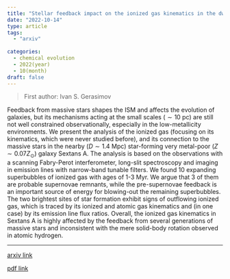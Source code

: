 ```yaml
---
title: "Stellar feedback impact on the ionized gas kinematics in the dwarf galaxy Sextans A"
date: "2022-10-14"
type: article
tags:
  - "arxiv"
  
categories:
  - chemical evolution
  - 2022(year)
  - 10(month)
draft: false
---
```

> First author: Ivan S. Gerasimov

 Feedback from massive stars shapes the ISM and affects the evolution of
galaxies, but its mechanisms acting at the small scales ($\sim 10$ pc) are
still not well constrained observationally, especially in the low-metallicity
environments. We present the analysis of the ionized gas (focusing on its
kinematics, which were never studied before), and its connection to the massive
stars in the nearby ($D \sim 1.4$ Mpc) star-forming very metal-poor ($Z\sim
0.07 Z_\odot$) galaxy Sextans A. The analysis is based on the observations with
a scanning Fabry-Perot interferometer, long-slit spectroscopy and imaging in
emission lines with narrow-band tunable filters. We found 10 expanding
superbubbles of ionized gas with ages of 1-3 Myr. We argue that 3 of them are
probable supernovae remnants, while the pre-supernovae feedback is an important
source of energy for blowing-out the remaining superbubbles. The two brightest
sites of star formation exhibit signs of outflowing ionized gas, which is
traced by its ionized and atomic gas kinematics and (in one case) by its
emission line flux ratios. Overall, the ionized gas kinematics in Sextans A is
highly affected by the feedback from several generations of massive stars and
inconsistent with the mere solid-body rotation observed in atomic hydrogen.

---
[arxiv link](http://arxiv.org/abs/2210.07726v1)

[pdf link](http://arxiv.org/pdf/2210.07726v1)
